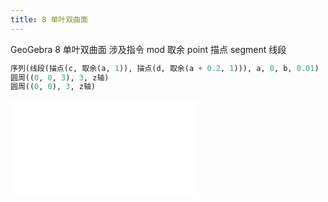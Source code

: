 ```yaml
---
title: 8 单叶双曲面
---
```


GeoGebra 8 单叶双曲面
涉及指令
mod 取余
point 描点
segment 线段

```py
序列(线段(描点(c, 取余(a, 1)), 描点(d, 取余(a + 0.2, 1))), a, 0, b, 0.01)
圆周((0, 0, 3), 3, z轴)
圆周((0, 0), 3, z轴)
```

<iframe src="//player.bilibili.com/player.html?aid=372731351&bvid=BV19Z4y1V7Gb&cid=253363609&page=1" scrolling="no" border="0" frameborder="no" framespacing="0" allowfullscreen="true"> </iframe>
